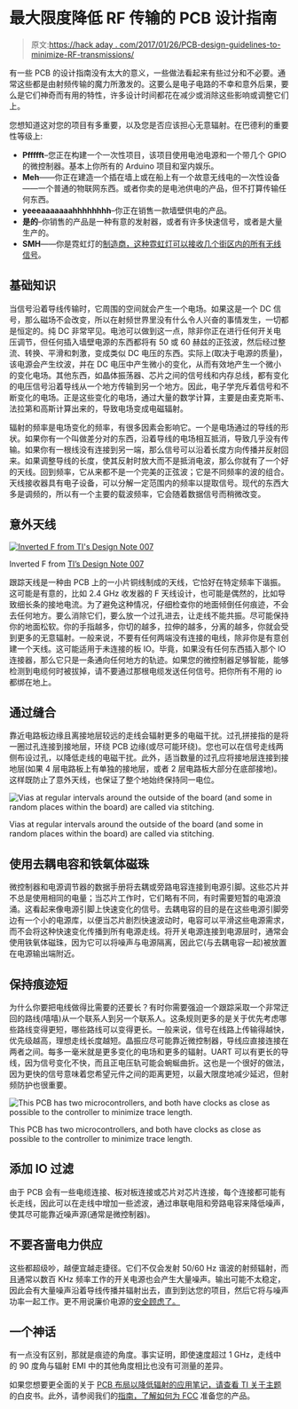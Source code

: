 # 最大限度降低 RF 传输的 PCB 设计指南

> 原文:[https://hack aday . com/2017/01/26/PCB-design-guidelines-to-minimize-RF-transmissions/](https://hackaday.com/2017/01/26/pcb-design-guidelines-to-minimize-rf-transmissions/)

有一些 PCB 的设计指南没有太大的意义，一些做法看起来有些过分和不必要。通常这些都是由射频传输的魔力所激发的。这要么是电子电路的不幸和意外后果，要么是它们神奇而有用的特性，许多设计时间都花在减少或消除这些影响或调整它们上。

您想知道这对您的项目有多重要，以及您是否应该担心无意辐射。在巴德利的重要性等级上:

*   **Pffffft**–您正在构建一个一次性项目，该项目使用电池电源和一个带几个 GPIO 的微控制器。基本上你所有的 Arduino 项目和室内娱乐。
*   **Meh**——你正在建造一个插在墙上或在船上有一个故意无线电的一次性设备——一个普通的物联网东西。或者你卖的是电池供电的产品，但不打算传输任何东西。
*   **yeeeaaaaaaahhhhhhhh**–你正在销售一款墙壁供电的产品。
*   **是的**–你销售的产品是一种有意的发射器，或者有许多快速信号，或者是大量生产的。
*   **SMH**——你是霓虹灯的[制造商，这种霓虹灯可以接收几个街区内的所有无线信号](http://hackaday.com/2016/08/26/police-baffled-send-for-the-radio-amateurs/)。

## 基础知识

当信号沿着导线传输时，它周围的空间就会产生一个电场。如果这是一个 DC 信号，那么磁场不会改变，所以在射频世界里没有什么令人兴奋的事情发生，一切都是恒定的。纯 DC 非常罕见。电池可以做到这一点，除非你正在进行任何开关电压调节，但任何插入墙壁电源的东西都将有 50 或 60 赫兹的正弦波，然后经过整流、转换、平滑和刺激，变成类似 DC 电压的东西。实际上(取决于电源的质量)，该电源会产生纹波，并在 DC 电压中产生微小的变化，从而有效地产生一个微小的变化电场。其他东西，如晶体振荡器、芯片之间的信号线和内存总线，都有变化的电压信号沿着导线从一个地方传输到另一个地方。因此，电子学充斥着信号和不断变化的电场。正是这些变化的电场，通过大量的数学计算，主要是由麦克斯韦、法拉第和高斯计算出来的，导致电场变成电磁辐射。

辐射的频率是电场变化的频率，有很多因素会影响它。一个是电场通过的导线的形状。如果你有一个叫做差分对的东西，沿着导线的电场相互抵消，导致几乎没有传输。如果你有一根线没有连接到另一端，那么信号可以沿着长度方向传播并反射回来。如果调整导线的长度，使其反射时放大而不是抵消电波，那么你就有了一个好的天线。回到频率，它从来都不是一个完美的正弦波；它是不同频率的波的组合。天线接收器具有电子设备，可以分解一定范围内的频率以提取信号。现代的东西大多是调频的，所以有一个主要的载波频率，它会随着数据信号而稍微改变。

## 意外天线

[![Inverted F from TI's Design Note 007](../Images/b95819370ce3ffac304f72cc34a209c8.png)](https://hackaday.com/wp-content/uploads/2017/01/f-antenna.png)

Inverted F from [TI’s Design Note 007](http://r.duckduckgo.com/l/?kh=-1&uddg=http%3A%2F%2Fwww.ti.com%2Flit%2Fan%2Fswru120b%2Fswru120b.pdf)

跟踪天线是一种由 PCB 上的一小片铜线制成的天线，它恰好在特定频率下谐振。这可能是有意的，比如 2.4 GHz 收发器的 F 天线设计，也可能是偶然的，比如导致细长条的接地电流。为了避免这种情况，仔细检查你的地面倾倒任何痕迹，不会去任何地方。要么消除它们，要么放一个过孔进去，让走线不能共振。尽可能保持你的地面松软。你的手指越多，你切的越多，拉伸的越多，分离的越多，你就会受到更多的无意辐射。一般来说，不要有任何两端没有连接的电线，除非你是有意创建一个天线。这可能适用于未连接的板 IO。毕竟，如果没有任何东西插入那个 IO 连接器，那么它只是一条通向任何地方的轨迹。如果您的微控制器足够智能，能够检测到电缆何时被拔掉，请不要通过那根电缆发送任何信号。把你所有不用的 io 都绑在地上。

## 通过缝合

靠近电路板边缘且离接地层较远的走线会辐射更多的电磁干扰。过孔拼接指的是将一圈过孔连接到接地层，环绕 PCB 边缘(或尽可能环绕)。您也可以在信号走线两侧布设过孔，以降低走线的电磁干扰。此外，适当数量的过孔应将接地层连接到接地层(如果 4 层电路板上有单独的接地层，或者 2 层电路板大部分在底部接地)。这样既防止了意外天线，也保证了整个地始终保持同一电位。

![Vias at regular intervals around the outside of the board (and some in random places within the board) are called via stitching.](../Images/0bd682a65c5a407066812544d7a45c38.png)

Vias at regular intervals around the outside of the board (and some in random places within the board) are called via stitching.

## 使用去耦电容和铁氧体磁珠

微控制器和电源调节器的数据手册将去耦或旁路电容连接到电源引脚。这些芯片并不总是使用相同的电量；当芯片工作时，它们略有不同，有时需要短暂的电源浪涌。这看起来像电源引脚上快速变化的信号。去耦电容的目的是在这些电源引脚旁边有一个小的电源库，以便当芯片剧烈快速波动时，电容可以平滑这些电源需求，而不会将这种快速变化传播到所有电源走线。将开关电源连接到电源层时，通常会使用铁氧体磁珠，因为它可以将噪声与电源隔离，因此它(与去耦电容一起)被放置在电源输出端附近。

## 保持痕迹短

为什么你要把电线做得比需要的还要长？有时你需要强迫一个跟踪采取一个非常迂回的路线(嘻嘻)从一个联系人到另一个联系人。这条规则更多的是关于优先考虑哪些路线变得更短，哪些路线可以变得更长。一般来说，信号在线路上传输得越快，优先级越高，理想走线长度越短。晶振应尽可能靠近微控制器，导线应直接连接在两者之间。每多一毫米就是更多变化的电场和更多的辐射。UART 可以有更长的导线，因为信号变化不快，而且正电压轨可能会蜿蜒曲折。这也是一个很好的做法，因为更快的信号意味着您希望元件之间的距离更短，以最大限度地减少延迟，但射频防护也很重要。

![This PCB has two microcontrollers, and both have clocks as close as possible to the controller to minimize trace length.](../Images/7198dc133a5cb6ecc175470317b2a8c0.png)

This PCB has two microcontrollers, and both have clocks as close as possible to the controller to minimize trace length.

## 添加 IO 过滤

由于 PCB 会有一些电缆连接、板对板连接或芯片对芯片连接，每个连接都可能有长走线，因此可以在走线中增加一些滤波，通过串联电阻和旁路电容来降低噪声，使其尽可能靠近噪声源(通常是微控制器)。

## 不要吝啬电力供应

这些都超级吵，越便宜越走捷径。它们不仅会发射 50/60 Hz 谐波的射频辐射，而且通常以数百 KHz 频率工作的开关电源也会产生大量噪声。输出可能不太稳定，因此会有大量噪声沿着导线传播并辐射出去，直到到达您的项目，然后它将与噪声功率一起工作。更不用说廉价电源的[安全顾虑了。](http://hackaday.com/2016/04/27/searching-for-usb-power-supplies-that-wont-explode/)

## 一个神话

有一点没有区别，那就是痕迹的角度。事实证明，即使速度超过 1 GHz，走线中的 90 度角与辐射 EMI 中的其他角度相比也没有可测量的差异。

如果您想要更全面的关于 [PCB 布局以降低辐射的应用笔记，请查看 TI 关于主题](http://www.ti.com/lit/an/szza009/szza009.pdf)的白皮书。此外，请参阅我们的[指南，了解如何为 FCC](http://hackaday.com/2016/09/19/preparing-your-product-for-the-fcc/) 准备您的产品。